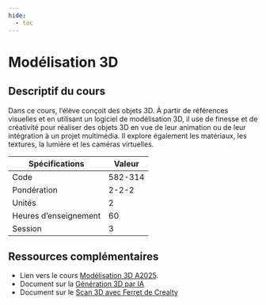 ```yaml
---
hide:
  - toc
---
```


# Modélisation 3D

## Descriptif du cours

Dans ce cours, l’élève conçoit des objets 3D. À partir de références visuelles et en utilisant un logiciel de modélisation 3D, il use de finesse et de créativité pour réaliser des objets 3D en vue de leur animation ou de leur intégration à un projet multimédia. Il explore également les matériaux, les textures, la lumière et les caméras virtuelles.

| Spécifications        | Valeur  |
| --------------------- | ------- |
| Code                  | 582-314 |
| Pondération           | 2-2-2   |
| Unités                | 2       |
| Heures d’enseignement | 60      |
| Session               | 3       |

## Ressources complémentaires
* Lien vers le cours [Modélisation 3D A2025](https://cmontmorency365.sharepoint.com/sites/Modlisation3DA2025/Supports%20de%20cours/Forms/AllItems.aspx?viewid=1d4fccec%2Df0e3%2D4db0%2D83ee%2D919a45b6309b).
* Document sur la [Génération 3D par IA](https://cmontmorency365.sharepoint.com/:p:/r/sites/TIM-programmeTIM752/Supports%20de%20cours/ressources_pedagogiques_complementaires/IA_3D_ref-procedures.pptx?d=w377806b664384edeb95f28046724084c&csf=1&web=1&e=isJlmS)
* Document sur le [Scan 3D avec Ferret de Crealty](https://cmontmorency365.sharepoint.com/:w:/r/sites/TIM-programmeTIM752/Supports%20de%20cours/ressources_pedagogiques_complementaires/scan-3d_instructions-rapides.docx?d=w94c7e73ee47e4d02be7de58d932b18ff&csf=1&web=1&e=Pgbocl)

